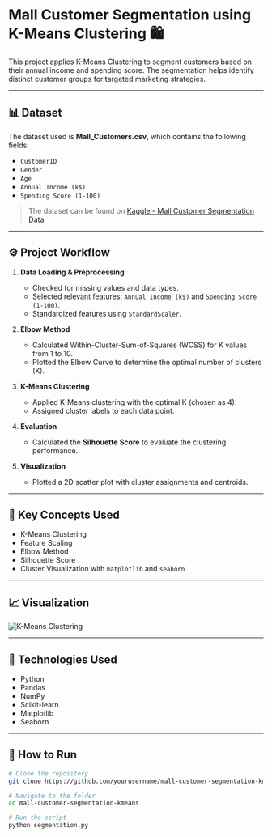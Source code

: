 # Mall Customer Segmentation using K-Means Clustering 🛍️

This project applies K-Means Clustering to segment customers based on their annual income and spending score. The segmentation helps identify distinct customer groups for targeted marketing strategies.

---

## 📊 Dataset

The dataset used is **Mall_Customers.csv**, which contains the following fields:

- `CustomerID`
- `Gender`
- `Age`
- `Annual Income (k$)`
- `Spending Score (1-100)`

> The dataset can be found on [Kaggle - Mall Customer Segmentation Data](https://www.kaggle.com/vjchoudhary7/customer-segmentation-tutorial)

---

## ⚙️ Project Workflow

1. **Data Loading & Preprocessing**
    - Checked for missing values and data types.
    - Selected relevant features: `Annual Income (k$)` and `Spending Score (1-100)`.
    - Standardized features using `StandardScaler`.

2. **Elbow Method**
    - Calculated Within-Cluster-Sum-of-Squares (WCSS) for K values from 1 to 10.
    - Plotted the Elbow Curve to determine the optimal number of clusters (K).

3. **K-Means Clustering**
    - Applied K-Means clustering with the optimal K (chosen as 4).
    - Assigned cluster labels to each data point.

4. **Evaluation**
    - Calculated the **Silhouette Score** to evaluate the clustering performance.

5. **Visualization**
    - Plotted a 2D scatter plot with cluster assignments and centroids.

---

## 🧠 Key Concepts Used

- K-Means Clustering
- Feature Scaling
- Elbow Method
- Silhouette Score
- Cluster Visualization with `matplotlib` and `seaborn`

---

## 📈 Visualization

![K-Means Clustering](path_to_image_if_any)

---

## 🧰 Technologies Used

- Python
- Pandas
- NumPy
- Scikit-learn
- Matplotlib
- Seaborn

---

## 📌 How to Run

```bash
# Clone the repository
git clone https://github.com/yourusername/mall-customer-segmentation-kmeans.git

# Navigate to the folder
cd mall-customer-segmentation-kmeans

# Run the script
python segmentation.py
